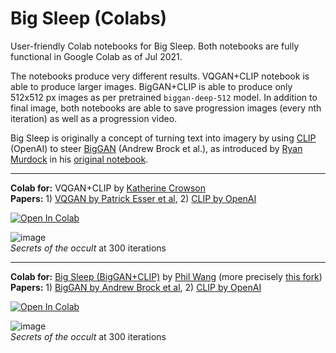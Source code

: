 # Big Sleep (Colabs)

User-friendly Colab notebooks for Big Sleep. Both notebooks are fully functional in Google Colab as of Jul 2021.

The notebooks produce very different results. VQGAN+CLIP notebook is able to produce larger images. BigGAN+CLIP is able to produce only 512x512 px images as per pretrained `biggan-deep-512` model. In addition to final image, both notebooks are able to save progression images (every nth iteration) as well as a progression video.

Big Sleep is originally a concept of turning text into imagery by using [CLIP](https://github.com/openai/CLIP) (OpenAI) to steer [BigGAN](https://arxiv.org/abs/1809.11096) (Andrew Brock et al.), as introduced by [Ryan Murdock](https://github.com/rynmurdock) in his [original notebook](https://colab.research.google.com/drive/1NCceX2mbiKOSlAd_o7IU7nA9UskKN5WR?usp=sharing).

---

**Colab for:** VQGAN+CLIP by [Katherine Crowson](https://github.com/crowsonkb)<br>
**Papers:** 1) [VQGAN by Patrick Esser et al](https://arxiv.org/abs/2012.09841), 2) [CLIP by OpenAI](https://arxiv.org/abs/2103.00020)

[![Open In Colab](https://colab.research.google.com/assets/colab-badge.svg)](https://colab.research.google.com/github/olaviinha/NeuralImageGeneration/blob/main/BigSleep_crowsonkb.ipynb)

![image](https://user-images.githubusercontent.com/50331907/126217488-34d5497d-8052-426b-b6f7-8e4514e1bd21.png)<br>
_Secrets of the occult_ at 300 iterations

---

**Colab for:** [Big Sleep (BigGAN+CLIP)](https://github.com/lucidrains/big-sleep) by [Phil Wang](https://github.com/lucidrains) (more precisely [this fork](https://github.com/olaviinha/big-sleep))<br>
**Papers:** 1) [BigGAN by Andrew Brock et al](https://arxiv.org/abs/1809.11096), 2) [CLIP by OpenAI](https://arxiv.org/abs/2103.00020)

[![Open In Colab](https://colab.research.google.com/assets/colab-badge.svg)](https://colab.research.google.com/github/olaviinha/NeuralImageGeneration/blob/main/BigSleep_lucidrains.ipynb)

![image](https://user-images.githubusercontent.com/50331907/126217548-567c40ab-5892-4a27-a9b4-77faa329b454.png)<br>
_Secrets of the occult_ at 300 iterations
